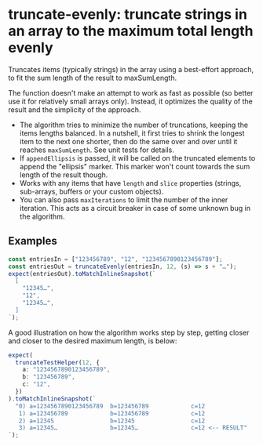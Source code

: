 # truncate-evenly: truncate strings in an array to the maximum total length evenly

Truncates items (typically strings) in the array using a best-effort approach,
to fit the sum length of the result to maxSumLength.

The function doesn't make an attempt to work as fast as possible (so better use
it for relatively small arrays only). Instead, it optimizes the quality of the
result and the simplicity of the approach.

- The algorithm tries to minimize the number of truncations, keeping the items
  lengths balanced. In a nutshell, it first tries to shrink the longest item to
  the next one shorter, then do the same over and over until it reaches
  `maxSumLength`. See unit tests for details.
- If `appendEllipsis` is passed, it will be called on the truncated elements to
  append the "ellipsis" marker. This marker won't count towards the sum length
  of the result though.
- Works with any items that have `length` and `slice` properties (strings,
  sub-arrays, buffers or your custom objects).
- You can also pass `maxIterations` to limit the number of the inner iteration.
  This acts as a circuit breaker in case of some unknown bug in the algorithm.

## Examples

```ts
const entriesIn = ["123456789", "12", "1234567890123456789"];
const entriesOut = truncateEvenly(entriesIn, 12, (s) => s + "…");
expect(entriesOut).toMatchInlineSnapshot(`
  [
    "12345…",
    "12",
    "12345…",
  ]
`);
```

A good illustration on how the algorithm works step by step, getting closer and
closer to the desired maximum length, is below:

```ts
expect(
  truncateTestHelper(12, {
    a: "1234567890123456789",
    b: "123456789",
    c: "12",
  })
).toMatchInlineSnapshot(`
  "0) a=1234567890123456789  b=123456789            c=12
   1) a=123456789            b=123456789            c=12
   2) a=12345                b=12345                c=12
   3) a=12345…               b=12345…               c=12 <-- RESULT"
`);
```

